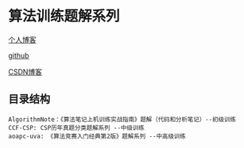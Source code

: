 # 算法训练题解系列

[个人博客](https://wyjoutstanding.github.io/)

[github](https://github.com/wyjoutstanding?tab=repositories)

[CSDN博客](https://blog.csdn.net/qq_40738840)

## 目录结构

```
AlgorithmNote：《算法笔记上机训练实战指南》题解（代码和分析笔记）--初级训练
CCF-CSP: CSP历年真题分类题解系列 --中级训练
aoapc-uva: 《算法竞赛入门经典第2版》题解系列 --中高级训练
```


